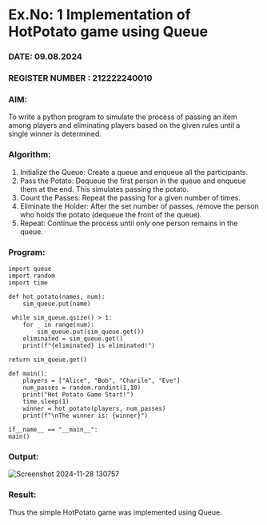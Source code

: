 # Ex.No: 1  Implementation of HotPotato game using Queue 
### DATE: 09.08.2024                                                                         
### REGISTER NUMBER : 212222240010
### AIM: 
To write a python program to simulate the process of passing an item among players and eliminating players based on the given rules until a single winner is determined.
### Algorithm:
1. Initialize the Queue: Create a queue and enqueue all the participants.
2. Pass the Potato: Dequeue the first person in the queue and enqueue them at the end. This simulates passing the potato.
3. Count the Passes: Repeat the passing for a given number of times.
4. Eliminate the Holder: After the set number of passes, remove the person who holds the potato (dequeue the front of the queue).
5. Repeat: Continue the process until only one person remains in the queue.
### Program:
```
import queue
import random
import time

def hot_potato(names, num):
    sim_queue.put(name)

 while sim_queue.qsize() > 1:
    for _ in range(num):
        sim_queue.put(sim_queue.get())
    eliminated = sim_queue.get()
    print(f"{eliminated} is eliminated!")

return sim_queue.get()

def main():
    players = ["Alice", "Bob", "Charile", "Eve"]
    num_passes = random.randint(1,10)
    print("Hot Potato Game Start!")
    time.sleep(1)
    winner = hot_potato(players, num_passes)
    print(f"\nThe winner is: {winner}")

if__name__ == "__main__":
main()

```


### Output:

![Screenshot 2024-11-28 130757](https://github.com/user-attachments/assets/b429bf37-435f-414f-819d-06ee548da837)


### Result:
Thus the simple HotPotato game was implemented using Queue.

